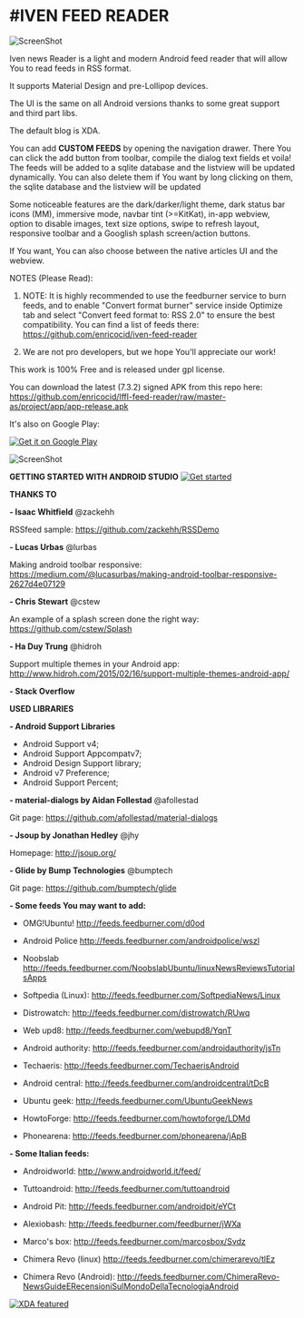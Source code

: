 #IVEN FEED READER
================


![ScreenShot](https://raw.githubusercontent.com/enricocid/lffl-feed-reader/master-as/art/header.png)

Iven news Reader is a light and modern Android feed reader that will allow You to read feeds in RSS format.

It supports Material Design and pre-Lollipop devices.


The UI is the same on all Android versions thanks to some great support and third part libs.

The default blog is XDA.

You can add **CUSTOM FEEDS** by opening the navigation drawer. There You can click the add button from toolbar, compile the dialog text fields et voila! The feeds will be added to a sqlite database and the listview will be updated dynamically. 
You can also delete them if You want by long clicking on them, the sqlite database and the listview will be updated  

Some noticeable features are the dark/darker/light theme, dark status bar icons (MM), immersive mode, navbar tint (>=KitKat), in-app webview, option to disable images, text size options, swipe to refresh layout, responsive toolbar and a Googlish splash screen/action buttons.

If You want, You can also choose between the native articles UI and the webview.


NOTES (Please Read):

1. NOTE: It is highly recommended to use the feedburner service to burn feeds, and to enable "Convert format burner" service inside Optimize tab and select "Convert feed format to: RSS 2.0" to ensure the best compatibility.
You can find a list of feeds there: https://github.com/enricocid/iven-feed-reader


2. We are not pro developers, but we hope You'll appreciate our work!


This work is 100% Free and is released under gpl license.



You can download the latest (7.3.2) signed APK from this repo here: https://github.com/enricocid/lffl-feed-reader/raw/master-as/project/app/app-release.apk

It's also on Google Play:

<a href="https://play.google.com/store/apps/details?id=com.iven.lfflfeedreader">
  <img alt="Get it on Google Play"
       src="https://developer.android.com/images/brand/en_generic_rgb_wo_60.png" />
</a>


![ScreenShot](https://raw.githubusercontent.com/enricocid/lffl-feed-reader/master-as/art/showcase.png)




**GETTING STARTED WITH ANDROID STUDIO**
<a href="http://xda-university.com/as-a-developer/getting-started-android-studio">
  <img alt="Get started"
       src="http://xda-university.com/wp-content/uploads/2012/11/cropped-cropped-xdau_small2.png" />
</a>




**THANKS TO**

**- Isaac Whitfield**
@zackehh

RSSfeed sample:
https://github.com/zackehh/RSSDemo

**- Lucas Urbas**
@lurbas

Making android toolbar responsive: 
https://medium.com/@lucasurbas/making-android-toolbar-responsive-2627d4e07129

**- Chris Stewart**
@cstew

An example of a splash screen done the right way: 
https://github.com/cstew/Splash

**- Ha Duy Trung**
@hidroh

Support multiple themes in your Android app:
http://www.hidroh.com/2015/02/16/support-multiple-themes-android-app/

**- Stack Overflow**

**USED LIBRARIES**


**- Android Support Libraries**
- Android Support v4;
- Android Support Appcompatv7;
- Android Design Support library;
- Android v7 Preference;
- Android Support Percent;


**- material-dialogs by Aidan Follestad**
@afollestad

Git page:
https://github.com/afollestad/material-dialogs

**- Jsoup by Jonathan Hedley**
@jhy

Homepage:
http://jsoup.org/

**- Glide by Bump Technologies**
@bumptech

Git page:
https://github.com/bumptech/glide






**- Some feeds You may want to add:**

- OMG!Ubuntu!
http://feeds.feedburner.com/d0od

- Android Police
http://feeds.feedburner.com/androidpolice/wszl

- Noobslab
http://feeds.feedburner.com/NoobslabUbuntu/linuxNewsReviewsTutorialsApps

- Softpedia (Linux):
http://feeds.feedburner.com/SoftpediaNews/Linux

- Distrowatch:
http://feeds.feedburner.com/distrowatch/RUwq

- Web upd8:
http://feeds.feedburner.com/webupd8/YqnT

- Android authority: http://feeds.feedburner.com/androidauthority/jsTn

- Techaeris:
http://feeds.feedburner.com/TechaerisAndroid

- Android central:
http://feeds.feedburner.com/androidcentral/tDcB

- Ubuntu geek:
http://feeds.feedburner.com/UbuntuGeekNews

- HowtoForge:
http://feeds.feedburner.com/howtoforge/LDMd

- Phonearena:
http://feeds.feedburner.com/phonearena/jApB


**- Some Italian feeds:**

- Androidworld:
http://www.androidworld.it/feed/

- Tuttoandroid:
http://feeds.feedburner.com/tuttoandroid

- Android Pit:
http://feeds.feedburner.com/androidpit/eYCt

- Alexiobash:
http://feeds.feedburner.com/feedburner/jWXa

- Marco's box:
http://feeds.feedburner.com/marcosbox/Svdz

- Chimera Revo (linux)
http://feeds.feedburner.com/chimerarevo/tlEz

- Chimera Revo (Android):
http://feeds.feedburner.com/ChimeraRevo-NewsGuideERecensioniSulMondoDellaTecnologiaAndroid


<a href="http://www.xda-developers.com/iven-news-reader-a-lightweight-feed-reader/">
  <img alt="XDA featured"
       src="http://i.imgur.com/3ClP3lZ.png" />
</a>
